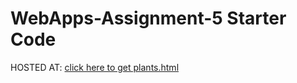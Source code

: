 # WebApps-Assignment-5 Starter Code

HOSTED AT: <a href="https://44-563-web-apps-s23.github.io/44563-webapps-s23-assignment5-Jagadishgollapalli/plants.html">click here to get plants.html</a>